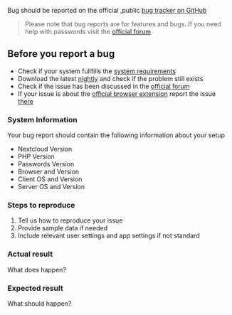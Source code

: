 Bug should be reported on the official ,public [bug tracker on GitHub](https://github.com/marius-wieschollek/passwords/issues)

> Please note that bug reports are for features and bugs.
> If you need help with passwords visit the [official forum](https://help.nextcloud.com/c/apps/passwords)

## Before you report a bug
- Check if your system fullfills the [system requirements](../Administrators/System-Requirements)
- Download the latest [nightly](https://apps.nextcloud.com/apps/passwords/releases) and check if the problem still exists
- Check if the issue has been discussed in the [official forum](https://help.nextcloud.com/c/apps/passwords)
- If your issue is about the [official browser extension](https://github.com/marius-wieschollek/passwords-webextension) report the issue [there](https://github.com/marius-wieschollek/passwords-webextension/issues)

### System Information
Your bug report should contain the following information about your setup
- Nextcloud Version
- PHP Version
- Passwords Version
- Browser and Version
- Client OS and Version
- Server OS and Version

### Steps to reproduce
1. Tell us how to reproduce your issue
2. Provide sample data if needed
3. Include relevant user settings and app settings if not standard

### Actual result
What does happen?

### Expected result
What should happen?